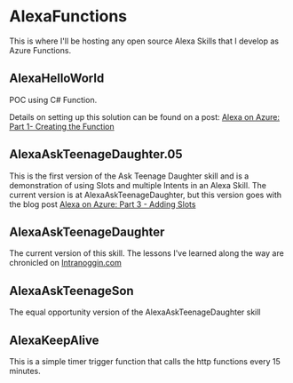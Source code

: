 # AlexaFunctions 
This is where I'll be hosting any open source Alexa Skills that I develop as Azure Functions. 

## AlexaHelloWorld
POC using C# Function.
 
Details on setting up this solution can be found on a post: [Alexa on Azure: Part 1- Creating the Function](http://intranoggin.com/Blog/January-2017/Alexa-on-Azure-Part-1-Creating-the-Function.aspx "Alexa on Azure: Part 1- Creating the Function")

## AlexaAskTeenageDaughter.05
This is the first version of the Ask Teenage Daughter skill and is a demonstration of using Slots and multiple Intents in an Alexa Skill. The current version is at AlexaAskTeenageDaughter, but this version goes with the blog post [Alexa on Azure: Part 3 - Adding Slots](http://intranoggin.com/Blog/February-2017/Alexa-on-Azure-Part-3-Adding-Slots.aspx "Alexa on Azure: Part 3 - Adding Slots")

## AlexaAskTeenageDaughter
The current version of this skill. The lessons I've learned along the way are chronicled on [Intranoggin.com](http://intranoggin.com "Blog")

## AlexaAskTeenageSon
The equal opportunity version of the AlexaAskTeenageDaughter skill

## AlexaKeepAlive
This is a simple timer trigger function that calls the http functions every 15 minutes. 

